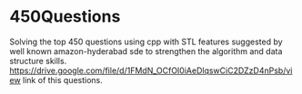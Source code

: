 # 450Questions
Solving the top 450 questions using cpp with STL features suggested by well known amazon-hyderabad sde to strengthen the algorithm and data structure skills.
https://drive.google.com/file/d/1FMdN_OCfOI0iAeDlqswCiC2DZzD4nPsb/view link of this questions.
